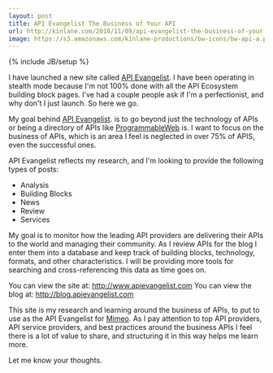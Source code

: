 ```yaml
---
layout: post
title: API Evangelist The Business of Your API
url: http://kinlane.com/2010/11/09/api-evangelist-the-business-of-your-api/
image: https://s3.amazonaws.com/kinlane-productions/bw-icons/bw-api-a.png
---
```

{% include JB/setup %}
<p>
     I have launched a new site called <a href="http://www.apievangelist.com" target="_blank">API Evangelist</a>. I have been operating in stealth mode because I'm not 100% done with all the API Ecosystem building block pages. I've had a couple people ask if I'm a perfectionist, and why don't I just launch. So here we go.
</p>

<p>
     My goal behind <a href="http://www.apievangelist.com/" target="_blank">API Evangelist</a>. is to go beyond just the technology of APIs or being a directory of APIs like <a href="http://www.programmableweb.com" target="_blank">ProgrammableWeb</a> is. I want to focus on the business of APIs, which is an area I feel is neglected in over 75% of APIS, even the successful ones.
</p>

<p>
     API Evangelist reflects my research, and I'm looking to provide the following types of posts:
</p>
<ul class="mainlist">
     <li>Analysis
     </li>
     <li>Building Blocks
     </li>
     <li>News
     </li>
     <li>Review
     </li>
     <li>Services
     </li>
</ul>
<p>
     My goal is to monitor how the leading API providers are delivering their APIs to the world and managing their community. As I review APIs for the blog I enter them into a database and keep track of building blocks, technology, formats, and other characteristics. I will be providing more tools for searching and cross-referencing this data as time goes on.
</p>

<p>
     You can view the site at: <a href="http://www.apievangelist.com" target="_blank">http://www.apievangelist.com</a> You can view the blog at: <a href="http://blog.apievangelist.com" target="_blank">http://blog.apievangelist.com</a>
</p>

<p>
     This site is my research and learning around the business of APIs, to put to use as the API Evangelist for <a href="http://www.mimeo.com" target="_blank">Mimeo</a>. As I pay attention to top API providers, API service providers, and best practices around the business APIs I feel there is a lot of value to share, and structuring it in this way helps me learn more.
</p>

<p>
     Let me know your thoughts.
</p>